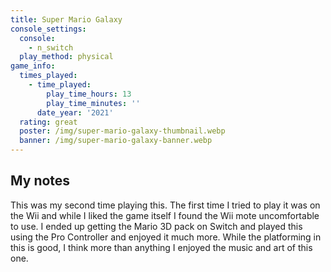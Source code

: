 ```yaml
---
title: Super Mario Galaxy
console_settings:
  console:
    - n_switch
  play_method: physical
game_info:
  times_played:
    - time_played:
        play_time_hours: 13
        play_time_minutes: ''
      date_year: '2021'
  rating: great
  poster: /img/super-mario-galaxy-thumbnail.webp
  banner: /img/super-mario-galaxy-banner.webp
---
```


## My notes

This was my second time playing this. The first time I tried to play it
was on the Wii and while I liked the game itself I found the Wii mote
uncomfortable to use. I ended up getting the Mario 3D pack on Switch and
played this using the Pro Controller and enjoyed it much more. While the
platforming in this is good, I think more than anything I enjoyed the music
and art of this one.
